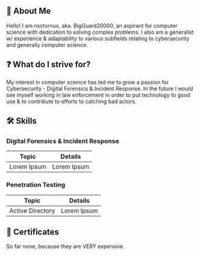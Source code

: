 ## 👤 About Me

Hello! I am nxctvrnus, aka. BigGuard20000, an aspirant for computer science with dedication to solving complex problems. I also am a generalist w/ experience & adaptability to various subfields relating to cybersecurity and generally computer science.

## ❓ What do I strive for?

My interest in computer science has led me to grow a passion for Cybersecurity - Digital Forensics & Incident Response. In the future I would see myself working in law enforcement in order to put technology to good use & to contribute to efforts to catching bad actors.

## 🛠️ Skills

### Digital Forensics & Incident Response
| Topic      | Details |
| ----------- | ----------- |
| Lorem Ipsum      |  Lorem Ipsum       |

### Penetration Testing
| Topic      | Details |
| ----------- | ----------- |
| Active Directory      |  Lorem Ipsum       |

## 📄 Certificates
So far none, because they are VERY expensive.
